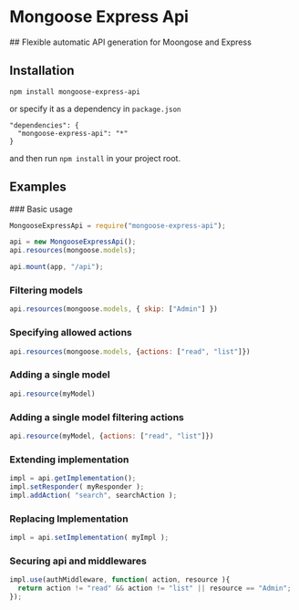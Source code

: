 # Mongoose Express Api
## Flexible automatic API generation for Moongose and Express

## Installation

```
npm install mongoose-express-api
```

or specify it as a dependency in `package.json`

```
"dependencies": {
  "mongoose-express-api": "*"
}
```

and then run `npm install` in your project root.

## Examples

### Basic usage

``` js
MongooseExpressApi = require("mongoose-express-api");

api = new MongooseExpressApi();
api.resources(mongoose.models);

api.mount(app, "/api");
```

### Filtering models

``` js
api.resources(mongoose.models, { skip: ["Admin"] })
```
  
### Specifying allowed actions

``` js
api.resources(mongoose.models, {actions: ["read", "list"]})
```

### Adding a single model

``` js
api.resource(myModel)
```

### Adding a single model filtering actions

``` js
api.resource(myModel, {actions: ["read", "list"]})
```

### Extending implementation

``` js
impl = api.getImplementation();
impl.setResponder( myResponder );
impl.addAction( "search", searchAction );
```

### Replacing Implementation

``` js
impl = api.setImplementation( myImpl );
```
 
### Securing api and middlewares

``` js
impl.use(authMiddleware, function( action, resource ){
  return action != "read" && action != "list" || resource == "Admin";
});
```

